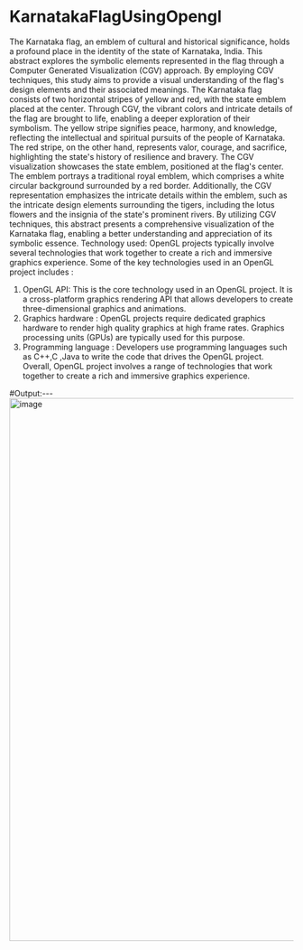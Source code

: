 # KarnatakaFlagUsingOpengl

The Karnataka flag, an emblem of cultural and historical significance, holds a profound place in the identity of the state of Karnataka, India. This abstract explores the symbolic elements represented in the flag through a Computer Generated Visualization (CGV) approach. By employing CGV techniques, this study aims to provide a visual understanding of the flag's design elements and their associated meanings.
The Karnataka flag consists of two horizontal stripes of yellow and red, with the state emblem placed at the center. Through CGV, the vibrant colors and intricate details of the flag are brought to life, enabling a deeper exploration of their symbolism. The yellow stripe signifies peace, harmony, and knowledge, reflecting the intellectual and spiritual pursuits of the people of Karnataka. The red stripe, on the other hand, represents valor, courage, and sacrifice, highlighting the state's history of resilience and bravery.
The CGV visualization showcases the state emblem, positioned at the flag's center. The emblem portrays a traditional royal emblem, which comprises a white circular background surrounded by a red border.
Additionally, the CGV representation emphasizes the intricate details within the emblem, such as the intricate design elements surrounding the tigers, including the lotus flowers and the insignia of the state's prominent rivers.
By utilizing CGV techniques, this abstract presents a comprehensive visualization of the Karnataka flag, enabling a better understanding and appreciation of its symbolic essence.
Technology used:
OpenGL projects typically involve several technologies that work together to create a rich and immersive graphics experience. Some of the key technologies used in an OpenGL project includes :
1. OpenGL API: This is the core technology used in an OpenGL project. It is a cross-platform graphics rendering API that allows developers to create three-dimensional graphics and animations.
2. Graphics hardware : OpenGL projects require dedicated graphics hardware to render high quality graphics at high frame rates. Graphics processing units (GPUs) are typically used for this purpose.
3. Programming language : Developers use programming languages such as C++,C ,Java to write the code that drives the OpenGL project.
Overall, OpenGL project involves a range of technologies that work together to create a rich and immersive graphics experience.


#Output:---
<img width="962" alt="image" src="https://github.com/hrabhinandan/KarnatakaFlagUsingOpengl/assets/96574240/c492855c-e4bd-4ea4-a531-67fb53cc6903">
